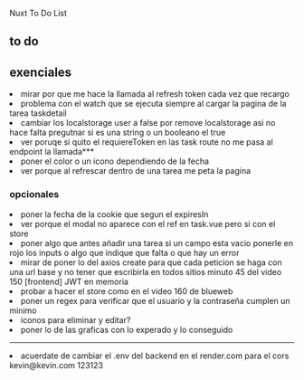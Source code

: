 Nuxt To Do List

## to do
## exenciales


<li>mirar por que me hace la llamada al refresh token cada vez que recargo  </li>
<li>problema con el watch que se ejecuta siempre al cargar la pagina de la tarea taskdetail </li>
<li>cambiar los localstorage user a false por remove localstorage asi no hace falta pregutnar si es una string o un booleano el true </li>
<li>ver poruqe si quito el requiereToken en las task route no me pasa al endpoint la llamada*** </li>
<li>poner el color o un icono dependiendo de la fecha</li>
<li> ver porque al refrescar dentro de una tarea me peta la pagina</li>

### opcionales
<li>poner la fecha de la cookie que segun el expiresIn </li>
<li> ver porque el modal no aparece con el ref en task.vue pero si con el store</li>
<li>poner algo que antes añadir una tarea si un campo esta vacio ponerle en rojo los inputs o algo que indique que falta o que hay un error </li>
<li>mirar de poner lo del axios create para que cada peticion se haga con una url  base y no tener que escribirla en todos sitios minuto 45 del video 150 [frontend] JWT en memoria </li>
<li>probar a hacer el store como en el video 160 de blueweb </li>
<li>poner un regex para verificar que el usuario y la contraseña cumplen un minimo  </li>
<li> iconos para eliminar y editar?</li>
<li>poner lo de las graficas con lo experado y lo conseguido </li>


--------

<li> acuerdate de cambiar el .env del backend en el render.com para el cors</li>
kevin@kevin.com
123123


